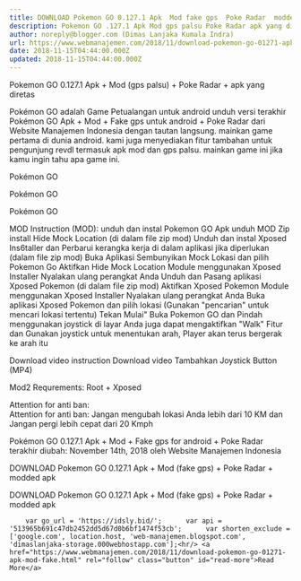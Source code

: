 ```yaml
---
title: DOWNLOAD Pokemon GO 0.127.1 Apk  Mod fake gps  Poke Radar  modded apk
description: Pokemon GO .127.1 Apk Mod gps palsu Poke Radar apk yang diretas
author: noreply@blogger.com (Dimas Lanjaka Kumala Indra)
url: https://www.webmanajemen.com/2018/11/download-pokemon-go-01271-apk-mod-fake.html
date: 2018-11-15T04:44:00.000Z
updated: 2018-11-15T04:44:00.000Z
---
```


Pokemon GO 0.127.1 Apk + Mod (gps palsu) + Poke Radar + apk yang diretas 
  
  
  
  Pokémon GO adalah Game Petualangan untuk android 
 unduh versi terakhir Pokémon GO Apk + Mod + Fake gps untuk android + Poke Radar dari Website Manajemen Indonesia dengan tautan langsung.  mainkan game pertama di dunia android.  kami juga menyediakan fitur tambahan untuk pengunjung revdl termasuk apk mod dan gps palsu.  mainkan game ini jika kamu ingin tahu apa game ini. 
  
    
  Pokémon GO 
  
  
    
  Pokémon GO 
  
  
    
  Pokémon GO 
  
  
 MOD Instruction (MOD): 
   unduh dan instal Pokemon GO Apk 
 unduh MOD Zip 
 install Hide Mock Location (di dalam file zip mod) 
 Unduh dan instal Xposed Ins6taller dan Perbarui kerangka kerja di dalam aplikasi jika diperlukan (dalam file zip mod) 
 Buka Aplikasi Sembunyikan Mock Lokasi dan pilih Pokemon Go 
 Aktifkan Hide Mock Location Module menggunakan Xposed Installer 
 Nyalakan ulang perangkat Anda 
 Unduh dan Pasang aplikasi Xposed Pokemon (di dalam file zip mod) 
 Aktifkan Xposed Pokemon Module menggunakan Xposed Installer 
 Nyalakan ulang perangkat Anda 
 Buka aplikasi Xposed Pokemon dan pilih lokasi (Gunakan "pencarian" untuk mencari lokasi tertentu) 
 Tekan Mulai" 
 Buka Pokemon GO dan Pindah menggunakan joystick di layar 
 Anda juga dapat mengaktifkan "Walk" Fitur dan Gunakan joystick untuk menentukan arah, Player akan terus bergerak ke arah itu 
  
  Download video instruction Download video Tambahkan Joystick Button (MP4) 
 
  
 Mod2 Requrements: Root + Xposed 

 Attention for anti ban:  
 Attention for anti ban: Jangan mengubah lokasi Anda lebih dari 10 KM dan Jangan pergi lebih cepat dari 20 Kmph 
  
  Pokémon GO 0.127.1 Apk + Mod + Fake gps for android + Poke Radar terakhir diubah: November 14th, 2018 oleh Website Manajemen Indonesia 
  
  
  
DOWNLOAD Pokemon GO 0.127.1 Apk + Mod (fake gps) + Poke Radar + modded apk
  
 DOWNLOAD Pokemon GO 0.127.1 Apk + Mod (fake gps) + Poke Radar + modded apk 
  
        var go_url = 'https://idsly.bid/';      var api = '513965b691c47db2452dd5d67d0b6bf1474f53cb';      var shorten_exclude = ['google.com', location.host, 'web-manajemen.blogspot.com', 'dimaslanjaka-storage.000webhostapp.com'];<hr/> <a href="https://www.webmanajemen.com/2018/11/download-pokemon-go-01271-apk-mod-fake.html" rel="follow" class="button" id="read-more">Read More</a>